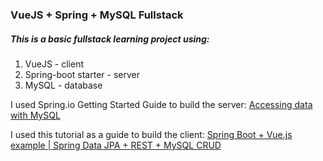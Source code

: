 ### VueJS + Spring + MySQL Fullstack 

##### This is a basic fullstack learning project using:

   1. VueJS - client
   2. Spring-boot starter - server
   3. MySQL - database

I used Spring.io Getting Started Guide to build the server:
[Accessing data with MySQL](https://spring.io/guides/gs/accessing-data-mysql/#scratch)

I used this tutorial as a guide to build the client: 
[Spring Boot + Vue.js example | Spring Data JPA + REST + MySQL CRUD](https://grokonez.com/frontend/vue-js/spring-boot-vue-js-example-spring-data-jpa-rest-mysql-crud)
